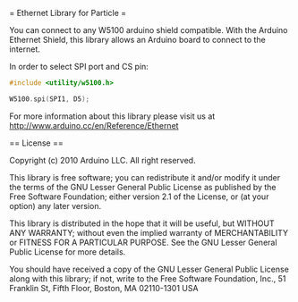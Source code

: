 = Ethernet Library for Particle =

You can connect to any W5100 arduino shield compatible. With the Arduino Ethernet Shield, this library allows an Arduino board to connect to the internet.

In order to select SPI port and CS pin:

```c++
#include <utility/w5100.h>

W5100.spi(SPI1, D5);
```

For more information about this library please visit us at
http://www.arduino.cc/en/Reference/Ethernet

== License ==

Copyright (c) 2010 Arduino LLC. All right reserved.

This library is free software; you can redistribute it and/or
modify it under the terms of the GNU Lesser General Public
License as published by the Free Software Foundation; either
version 2.1 of the License, or (at your option) any later version.

This library is distributed in the hope that it will be useful,
but WITHOUT ANY WARRANTY; without even the implied warranty of
MERCHANTABILITY or FITNESS FOR A PARTICULAR PURPOSE. See the GNU
Lesser General Public License for more details.

You should have received a copy of the GNU Lesser General Public
License along with this library; if not, write to the Free Software
Foundation, Inc., 51 Franklin St, Fifth Floor, Boston, MA 02110-1301 USA
